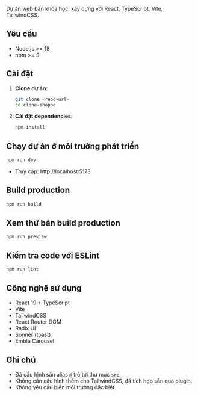 
Dự án web bán khóa học, xây dựng với React, TypeScript, Vite, TailwindCSS.

## Yêu cầu

- Node.js >= 18
- npm >= 9

## Cài đặt

1. **Clone dự án:**
   ```bash
   git clone <repo-url>
   cd clone-shoppe
   ```

2. **Cài đặt dependencies:**
   ```bash
   npm install
   ```

## Chạy dự án ở môi trường phát triển

```bash
npm run dev
```
- Truy cập: http://localhost:5173

## Build production

```bash
npm run build
```

## Xem thử bản build production

```bash
npm run preview
```

## Kiểm tra code với ESLint

```bash
npm run lint
```

## Công nghệ sử dụng

- React 19 + TypeScript
- Vite
- TailwindCSS
- React Router DOM
- Radix UI
- Sonner (toast)
- Embla Carousel

## Ghi chú

- Đã cấu hình sẵn alias `@` trỏ tới thư mục `src`.
- Không cần cấu hình thêm cho TailwindCSS, đã tích hợp sẵn qua plugin.
- Không yêu cầu biến môi trường đặc biệt.
